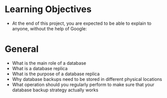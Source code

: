 # Learning Objectives
* At the end of this project, you are expected to be able to explain to anyone, without the help of Google:

# General
* What is the main role of a database
* What is a database replica
* What is the purpose of a database replica
* Why database backups need to be stored in different physical locations
* What operation should you regularly perform to make sure that your database backup strategy actually works